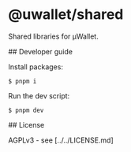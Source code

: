 # @uwallet/shared

Shared libraries for µWallet.

## Developer guide

Install packages:

```shell
$ pnpm i
```

Run the dev script:

```shell
$ pnpm dev
```

## License

AGPLv3 - see [../../LICENSE.md]
